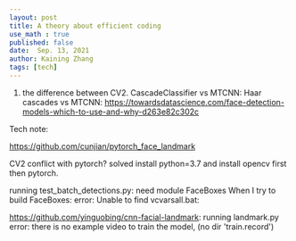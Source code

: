 ```yaml
---
layout: post
title: A theory about efficient coding
use_math : true
published: false
date:  Sep. 13, 2021
author: Kaining Zhang
tags: [tech]
---
```


1. the difference between CV2. CascadeClassifier vs MTCNN:
 Haar cascades vs MTCNN: https://towardsdatascience.com/face-detection-models-which-to-use-and-why-d263e82c302c


Tech note:

https://github.com/cunjian/pytorch_face_landmark

CV2 conflict with pytorch? solved install python=3.7 and install opencv first then pytorch.

running test_batch_detections.py:
need module FaceBoxes
When I try to build FaceBoxes:
error: Unable to find vcvarsall.bat: 



https://github.com/yinguobing/cnn-facial-landmark:
running landmark.py
error: there is no example video to train the model, (no dir 'train.record')
